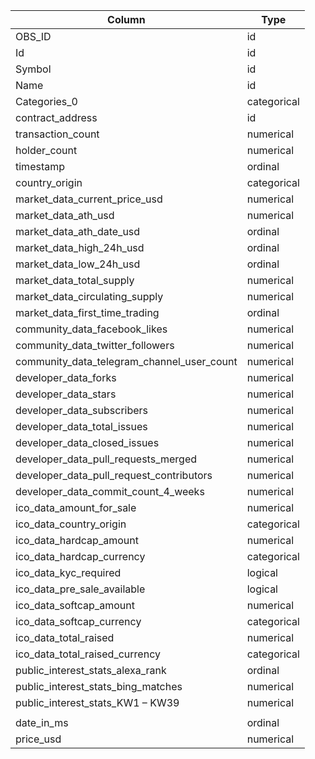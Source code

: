 | Column                                     | Type        |
| ------------------------------------------ | ----------- |
| OBS_ID                                     | id          |
| Id                                         | id          |
| Symbol                                     | id          |
| Name                                       | id          |
| Categories_0                               | categorical |
| contract_address                           | id          |
| transaction_count                          | numerical   |
| holder_count                               | numerical   |
| timestamp                                  | ordinal     |
| country_origin                             | categorical |
| market_data_current_price_usd              | numerical   |
| market_data_ath_usd                        | numerical   |
| market_data_ath_date_usd                   | ordinal     |
| market_data_high_24h_usd                   | ordinal     |
| market_data_low_24h_usd                    | ordinal     |
| market_data_total_supply                   | numerical   |
| market_data_circulating_supply             | numerical   |
| market_data_first_time_trading             | ordinal     |
| community_data_facebook_likes              | numerical   |
| community_data_twitter_followers           | numerical   |
| community_data_telegram_channel_user_count | numerical   |
| developer_data_forks                       | numerical   |
| developer_data_stars                       | numerical   |
| developer_data_subscribers                 | numerical   |
| developer_data_total_issues                | numerical   |
| developer_data_closed_issues               | numerical   |
| developer_data_pull_requests_merged        | numerical   |
| developer_data_pull_request_contributors   | numerical   |
| developer_data_commit_count_4_weeks        | numerical   |
| ico_data_amount_for_sale                   | numerical   |
| ico_data_country_origin                    | categorical |
| ico_data_hardcap_amount                    | numerical   |
| ico_data_hardcap_currency                  | categorical |
| ico_data_kyc_required                      | logical     |
| ico_data_pre_sale_available                | logical     |
| ico_data_softcap_amount                    | numerical   |
| ico_data_softcap_currency                  | categorical |
| ico_data_total_raised                      | numerical   |
| ico_data_total_raised_currency             | categorical |
| public_interest_stats_alexa_rank           | ordinal     |
| public_interest_stats_bing_matches         | numerical   |
| public_interest_stats_KW1 – KW39           | numerical   |
|                                            |             |
| date_in_ms                                 | ordinal     |
| price_usd                                  | numerical   |

